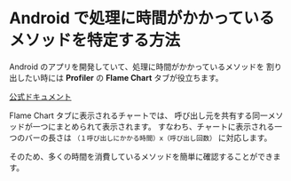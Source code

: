 # Android で処理に時間がかかっているメソッドを特定する方法

Android のアプリを開発していて、処理に時間がかかっているメソッドを
割り出したい時には **Profiler** の **Flame Chart**
タブが役立ちます。

[公式ドキュメント](https://developer.android.com/studio/profile/cpu-profiler.html?hl=ja)

Flame Chart タブに表示されるチャートでは、
呼び出し元を共有する同一メソッドが一つにまとめられて表示されます。
すなわち、チャートに表示される一つのバーの長さは
`（１呼び出しにかかる時間）x（呼び出し回数）`
に対応します。

そのため、多くの時間を消費しているメソッドを簡単に確認することができます。

